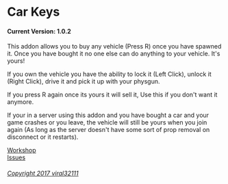Car Keys
==========
#### Current Version: 1.0.2

This addon allows you to buy any vehicle (Press R) once you have spawned it. Once you have bought it no one else can do anything to your vehicle. It's yours!

If you own the vehicle you have the ability to lock it (Left Click), unlock it (Right Click), drive it and pick it up with your physgun.

If you press R again once its yours it will sell it, Use this if you don't want it anymore.

If your in a server using this addon and you have bought a car and your game crashes or you leave, the vehicle will still be yours when you join again (As long as the server doesn't have some sort of prop removal on disconnect or it restarts).

[Workshop](https://steamcommunity.com/sharedfiles/filedetails/?id=864523561)  
[Issues](https://github.com/viral32111/car-keys/issues)  

###### [Copyright 2017 viral32111](https://github.com/viral32111/car-keys/blob/master/LICENCE)
